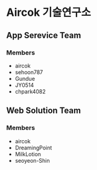 # Aircok 기술연구소

## App Serevice Team
### Members
- aircok
- sehoon787
- Gundue
- JY0514
- chpark4082

## Web Solution Team
### Members
- aircok 
- DreamingPoint
- MilkLotion
- seoyeon-Shin
